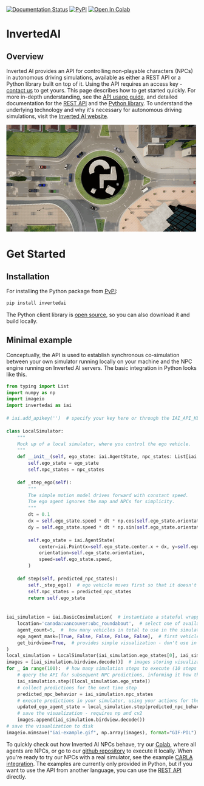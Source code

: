 [pypi-badge]: https://badge.fury.io/py/invertedai.svg
[pypi-link]: https://pypi.org/project/invertedai/
[colab-badge]: https://colab.research.google.com/assets/colab-badge.svg
[colab-link]: https://colab.research.google.com/github/inverted-ai/invertedai-drive/blob/develop/examples/npc_only_colab.ipynb


[![Documentation Status](https://readthedocs.org/projects/inverted-ai/badge/?version=latest)](https://inverted-ai.readthedocs.io/en/latest/?badge=latest)
[![PyPI][pypi-badge]][pypi-link]
[![Open In Colab][colab-badge]][colab-link]

# InvertedAI

## Overview
<!-- start elevator-pitch -->
Inverted AI provides an API for controlling non-playable characters (NPCs) in autonomous driving simulations,
available as either a REST API or a Python library built on top of it. Using the API requires an access key -
[contact us](mailto:sales@inverted.ai) to get yours. This page describes how to get started quickly. For more in-depth understanding,
see the [API usage guide](userguide.md), and detailed documentation for the [REST API](apireference.md) and the
[Python library](pythonapi/index.md).
To understand the underlying technology and why it's necessary for autonomous driving simulations, visit the
[Inverted AI website](https://www.inverted.ai/).
<!-- end elevator-pitch -->

![](docs/images/top_camera.gif)

# Get Started
<!-- start quickstart -->
## Installation
For installing the Python package from [PyPI][pypi-link]:

```bash
pip install invertedai
```

The Python client library is [open source](https://github.com/inverted-ai/invertedai),
so you can also download it and build locally.


## Minimal example

Conceptually, the API is used to establish synchronous co-simulation between your own simulator running locally on
your machine and the NPC engine running on Inverted AI servers. The basic integration in Python looks like this.

```python
from typing import List
import numpy as np
import imageio
import invertedai as iai

# iai.add_apikey('')  # specify your key here or through the IAI_API_KEY variable

class LocalSimulator:
    """
    Mock up of a local simulator, where you control the ego vehicle.
    """
    def __init__(self, ego_state: iai.AgentState, npc_states: List[iai.AgentState]):
        self.ego_state = ego_state
        self.npc_states = npc_states

    def _step_ego(self):
        """
        The simple motion model drives forward with constant speed.
        The ego agent ignores the map and NPCs for simplicity.
        """
        dt = 0.1
        dx = self.ego_state.speed * dt * np.cos(self.ego_state.orientation)
        dy = self.ego_state.speed * dt * np.sin(self.ego_state.orientation)

        self.ego_state = iai.AgentState(
            center=iai.Point(x=self.ego_state.center.x + dx, y=self.ego_state.center.y + dy),
            orientation=self.ego_state.orientation,
            speed=self.ego_state.speed,
        )

    def step(self, predicted_npc_states):
        self._step_ego()  # ego vehicle moves first so that it doesn't see future NPC movement
        self.npc_states = predicted_npc_states
        return self.ego_state


iai_simulation = iai.BasicCosimulation(  # instantiate a stateful wrapper for Inverted AI API
    location='canada:vancouver:ubc_roundabout',  # select one of available locations
    agent_count=5,  #  how many vehicles in total to use in the simulation
    ego_agent_mask=[True, False, False, False, False],  # first vehicle is ego, rest are NPCs
    get_birdview=True,  # provides simple visualization - don't use in production
)
local_simulation = LocalSimulator(iai_simulation.ego_states[0], iai_simulation.npc_states)
images = [iai_simulation.birdview.decode()]  # images storing visualizations of subsequent states
for _ in range(100):  # how many simulation steps to execute (10 steps is 1 second)
    # query the API for subsequent NPC predictions, informing it how the ego vehicle acted
    iai_simulation.step([local_simulation.ego_state])
    # collect predictions for the next time step
    predicted_npc_behavior = iai_simulation.npc_states
    # execute predictions in your simulator, using your actions for the ego vehicle
    updated_ego_agent_state = local_simulation.step(predicted_npc_behavior)
    # save the visualization - requires np and cv2
    images.append(iai_simulation.birdview.decode())
# save the visualization to disk
imageio.mimsave("iai-example.gif", np.array(images), format="GIF-PIL")
```
To quickly check out how Inverted AI NPCs
behave, try our
[Colab](https://colab.research.google.com/github/inverted-ai/invertedai-drive/blob/develop/examples/npc_only_colab.ipynb),
where all agents are NPCs, or go to our
[github repository](https://github.com/inverted-ai/invertedai/examples) to execute it locally.
When you're ready to try our NPCs with a real simulator, see the example [CARLA integration](examples/carlasim.md).
The examples are currently only provided in Python, but if you want to use the API from another language,
you can use the [REST API](apireference.md) directly.

<!-- end quickstart -->
